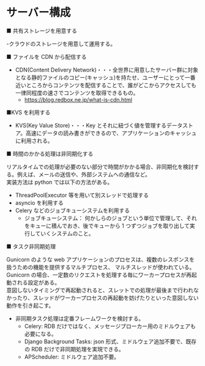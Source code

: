 # サーバー構成

■ 共有ストレージを用意する

-クラウドのストレージを用意して運用する。

■ ファイルを CDN から配信する

- CDN(Content Delivery Network)・・・全世界に用意したサーバー群に対象となる静的ファイルのコピー(キャッシュ)を持たせ、ユーザーにとって一番近いところからコンテンツを配信することで、誰がどこからアクセスしても一律同程度の速さでコンテンツを取得できるもの。
  - https://blog.redbox.ne.jp/what-is-cdn.html

■KVS を利用する

- KVS(Key Value Store)・・・Key とそれに紐づく値を管理するデータストア。高速にデータの読み書きができるので、アプリケーションのキャッシュに利用される。

■ 時間のかかる処理は非同期化する

リアルタイムでの処理が必要のない部分で時間がかかる場合、非同期化を検討する。例えば、メールの送信や、外部システムへの通信など。  
実装方法は python では以下の方法がある。

- ThreadPoolExecutor 等を用いて別スレッドで処理する
- asyncio を利用する
- Celery などのジョブキューシステムを利用する
  - ジョブキューシステム： 何かしらのジョブという単位で管理して、それをキューに積んでおき、後でキューから 1 つずつジョブを取り出して実行していくシステムのこと。

■ タスク非同期処理

Gunicorn のような web アプリケーションのプロセスは、複数のレスポンスを扱うための機能を提供するマルチプロセス、 マルチスレッドが使われている。  
Gunicorn の場合、一定数のリクエストを処理する毎にワーカープロセスが再起動される設定がある。  
意図しないタイミングで再起動されると、スレットでの処理が最後まで行われなかったり、スレッドがワーカープロセスの再起動を妨げたりといった意図しない動作を引き起こす。

- 非同期タスク処理は定番フレームワークを検討する。
  - Celery: RDB だけではなく、メッセージブローカー用のミドルウェアも必要になる。
  - Django Background Tasks: json 形式、ミドルウェア追加不要で、既存の RDB だけで非同期処理を実現できる。
  - APScheduler: ミドルウェア追加不要。
